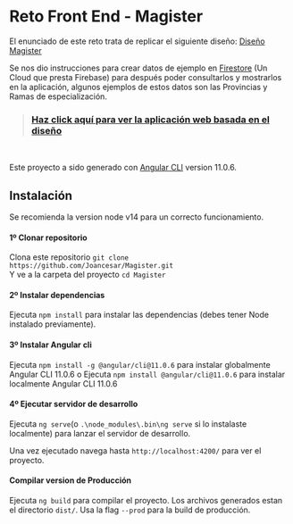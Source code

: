 # Reto Front End - Magister

El enunciado de este reto trata de replicar el siguiente diseño:
<a href="https://imgur.com/a/uMVh1xj" target="_blank">Diseño Magister</a>

Se nos dio instrucciones para crear datos de ejemplo en <a href="https://firebase.google.com/docs/firestore" target="_blank">Firestore</a> (Un Cloud que presta Firebase) para después poder consultarlos y mostrarlos en la aplicación, algunos ejemplos de estos datos son las Provincias y Ramas de especialización.



><h3><strong><a href="https://joancesar.github.io/Magister/" target="_blank">Haz click aquí para ver la aplicación web basada en el diseño</a></strong></h3>


<br>

Este proyecto a sido generado con [Angular CLI](https://github.com/angular/angular-cli) version 11.0.6.


## Instalación
Se recomienda la version node v14 para un correcto funcionamiento.

#### 1º Clonar repositorio
Clona este repositorio `git clone https://github.com/Joancesar/Magister.git`
<br>
Y ve a la carpeta del proyecto `cd Magister`

#### 2º Instalar dependencias
Ejecuta `npm install` para instalar las dependencias (debes tener Node instalado previamente).

#### 3º Instalar Angular cli
Ejecuta `npm install -g @angular/cli@11.0.6` para instalar globalmente Angular CLI 11.0.6
o
Ejecuta `npm install @angular/cli@11.0.6` para instalar localmente Angular CLI 11.0.6

#### 4º Ejecutar servidor de desarrollo

Ejecuta `ng serve`(o `.\node_modules\.bin\ng serve` si lo instalaste localmente)
para lanzar el servidor de desarrollo.

Una vez ejecutado navega hasta `http://localhost:4200/` para ver el proyecto.

#### Compilar version de Producción

Ejecuta `ng build` para compilar el proyecto. Los archivos generados estan el directorio `dist/`. Usa la flag `--prod` para la build de producción.


